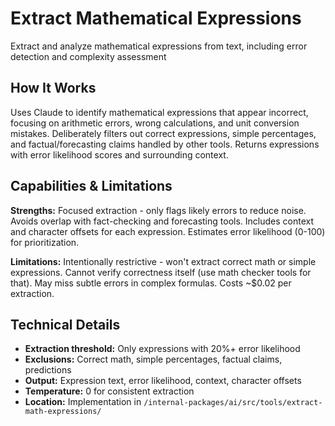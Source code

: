 # Extract Mathematical Expressions

Extract and analyze mathematical expressions from text, including error detection and complexity assessment

## How It Works

Uses Claude to identify mathematical expressions that appear incorrect, focusing on arithmetic errors, wrong calculations, and unit conversion mistakes. Deliberately filters out correct expressions, simple percentages, and factual/forecasting claims handled by other tools. Returns expressions with error likelihood scores and surrounding context.

## Capabilities & Limitations

**Strengths:** Focused extraction - only flags likely errors to reduce noise. Avoids overlap with fact-checking and forecasting tools. Includes context and character offsets for each expression. Estimates error likelihood (0-100) for prioritization.

**Limitations:** Intentionally restrictive - won't extract correct math or simple expressions. Cannot verify correctness itself (use math checker tools for that). May miss subtle errors in complex formulas. Costs ~$0.02 per extraction.

## Technical Details

- **Extraction threshold:** Only expressions with 20%+ error likelihood
- **Exclusions:** Correct math, simple percentages, factual claims, predictions
- **Output:** Expression text, error likelihood, context, character offsets
- **Temperature:** 0 for consistent extraction
- **Location:** Implementation in `/internal-packages/ai/src/tools/extract-math-expressions/`
